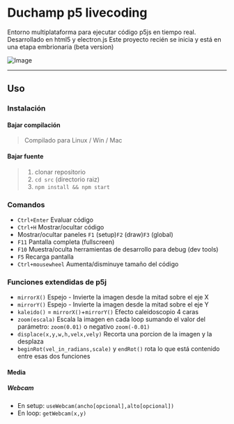 # Duchamp p5 livecoding

Entorno multiplataforma para ejecutar código p5js en tiempo real. Desarrollado en html5 y electron.js
Este proyecto recién se inicia y está en una etapa embrionaria (beta version)

![Image](http://andressenn.com/duchamp-lc/captura.jpg)

----

## Uso

### Instalación

#### Bajar compilación

>Compilado para Linux / Win / Mac

#### Bajar fuente

>1. clonar repositorio
>2. ```cd src``` (directorio raiz)
>3. ```npm install && npm start```

### Comandos

- ```Ctrl+Enter``` Evaluar código 
- ```Ctrl+H``` Mostrar/ocultar código 
- Mostrar/ocultar paneles ```F1``` (setup)```F2``` (draw)```F3``` (global)
- ```F11``` Pantalla completa (fullscreen)
- ```F10``` Muestra/oculta herramientas de desarrollo para debug (dev tools) 
- ```F5``` Recarga pantalla 
- ```Ctrl+mousewheel``` Aumenta/disminuye tamaño del código 

### Funciones extendidas de p5j


- ```mirrorX()``` Espejo - Invierte la imagen desde la mitad sobre el eje X 
- ```mirrorY()``` Espejo - Invierte la imagen desde la mitad sobre el eje Y
- ```kaleido()``` = ```mirrorX()```+```mirrorY()``` Efecto caleidoscopio 4 caras
- ```zoom(escala)``` Escala la imagen en cada loop sumando el valor del parámetro: ```zoom(0.01)``` o negativo ```zoom(-0.01)```
- ```displace(x,y,w,h,velx,vely)``` Recorta una porcion de la imagen y la desplaza
- ```beginRot(vel_in_radians,scale)``` y ```endRot()``` rota lo que está contenido entre esas dos funciones

#### Media
##### Webcam

- En setup: ```useWebcam(ancho[opcional],alto[opcional])``` 
- En loop: ```getWebcam(x,y)```



